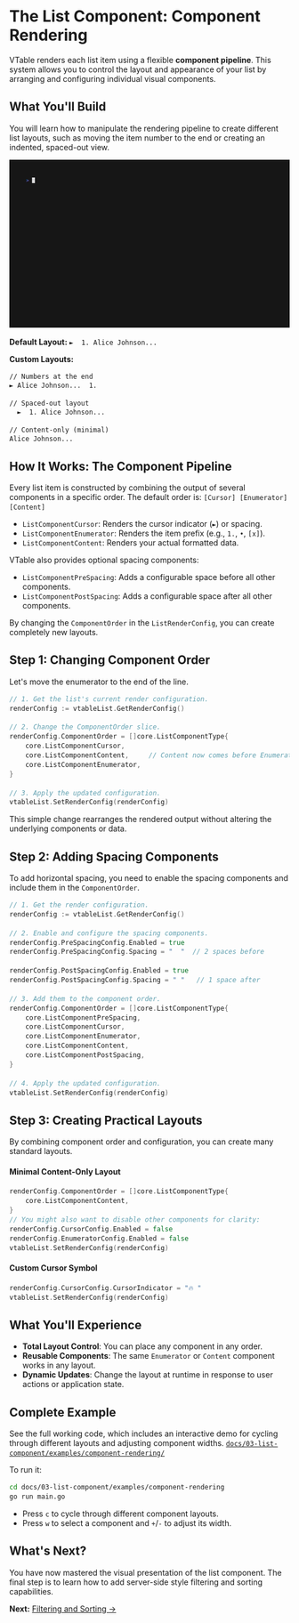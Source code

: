 # The List Component: Component Rendering

VTable renders each list item using a flexible **component pipeline**. This system allows you to control the layout and appearance of your list by arranging and configuring individual visual components.

## What You'll Build

You will learn how to manipulate the rendering pipeline to create different list layouts, such as moving the item number to the end or creating an indented, spaced-out view.

![VTable Component Rendering Demo](examples/component-rendering/component-rendering.gif)

**Default Layout:**
`►  1. Alice Johnson...`

**Custom Layouts:**
```
// Numbers at the end
► Alice Johnson...  1.

// Spaced-out layout
  ►  1. Alice Johnson...

// Content-only (minimal)
Alice Johnson...
```

## How It Works: The Component Pipeline

Every list item is constructed by combining the output of several components in a specific order. The default order is:
`[Cursor] [Enumerator] [Content]`

-   `ListComponentCursor`: Renders the cursor indicator (`►`) or spacing.
-   `ListComponentEnumerator`: Renders the item prefix (e.g., `1.`, `•`, `[x]`).
-   `ListComponentContent`: Renders your actual formatted data.

VTable also provides optional spacing components:
-   `ListComponentPreSpacing`: Adds a configurable space before all other components.
-   `ListComponentPostSpacing`: Adds a configurable space after all other components.

By changing the `ComponentOrder` in the `ListRenderConfig`, you can create completely new layouts.

## Step 1: Changing Component Order

Let's move the enumerator to the end of the line.

```go
// 1. Get the list's current render configuration.
renderConfig := vtableList.GetRenderConfig()

// 2. Change the ComponentOrder slice.
renderConfig.ComponentOrder = []core.ListComponentType{
	core.ListComponentCursor,
	core.ListComponentContent,     // Content now comes before Enumerator
	core.ListComponentEnumerator,
}

// 3. Apply the updated configuration.
vtableList.SetRenderConfig(renderConfig)
```
This simple change rearranges the rendered output without altering the underlying components or data.

## Step 2: Adding Spacing Components

To add horizontal spacing, you need to enable the spacing components and include them in the `ComponentOrder`.

```go
// 1. Get the render configuration.
renderConfig := vtableList.GetRenderConfig()

// 2. Enable and configure the spacing components.
renderConfig.PreSpacingConfig.Enabled = true
renderConfig.PreSpacingConfig.Spacing = "  "  // 2 spaces before

renderConfig.PostSpacingConfig.Enabled = true
renderConfig.PostSpacingConfig.Spacing = " "   // 1 space after

// 3. Add them to the component order.
renderConfig.ComponentOrder = []core.ListComponentType{
	core.ListComponentPreSpacing,
	core.ListComponentCursor,
	core.ListComponentEnumerator,
	core.ListComponentContent,
	core.ListComponentPostSpacing,
}

// 4. Apply the updated configuration.
vtableList.SetRenderConfig(renderConfig)
```

## Step 3: Creating Practical Layouts

By combining component order and configuration, you can create many standard layouts.

#### Minimal Content-Only Layout
```go
renderConfig.ComponentOrder = []core.ListComponentType{
	core.ListComponentContent,
}
// You might also want to disable other components for clarity:
renderConfig.CursorConfig.Enabled = false
renderConfig.EnumeratorConfig.Enabled = false
vtableList.SetRenderConfig(renderConfig)
```

#### Custom Cursor Symbol
```go
renderConfig.CursorConfig.CursorIndicator = "🔥 "
vtableList.SetRenderConfig(renderConfig)
```

## What You'll Experience

-   **Total Layout Control**: You can place any component in any order.
-   **Reusable Components**: The same `Enumerator` or `Content` component works in any layout.
-   **Dynamic Updates**: Change the layout at runtime in response to user actions or application state.

## Complete Example

See the full working code, which includes an interactive demo for cycling through different layouts and adjusting component widths.
[`docs/03-list-component/examples/component-rendering/`](examples/component-rendering/)

To run it:
```bash
cd docs/03-list-component/examples/component-rendering
go run main.go
```
-   Press `c` to cycle through different component layouts.
-   Press `w` to select a component and `+`/`-` to adjust its width.

## What's Next?

You have now mastered the visual presentation of the list component. The final step is to learn how to add server-side style filtering and sorting capabilities.

**Next:** [Filtering and Sorting →](10-filtering-sorting.md) 
